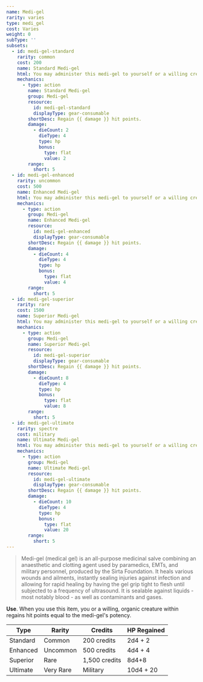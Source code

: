 ```yaml
---
name: Medi-gel
rarity: varies
type: medi_gel
cost: Varies
weight: 0
subType: ''
subsets:
  - id: medi-gel-standard
    rarity: common
    cost: 200
    name: Standard Medi-gel
    html: You may administer this medi-gel to yourself or a willing creature within <me-distance length="5" /> to regain 2d4 + 2 hit points. Administering the medi-gel takes an action.
    mechanics:
      - type: action
        name: Standard Medi-gel
        group: Medi-gel
        resource:
          id: medi-gel-standard
          displayType: gear-consumable
        shortDesc: Regain {{ damage }} hit points.
        damage:
          - dieCount: 2
            dieType: 4
            type: hp
            bonus:
              type: flat
              value: 2
        range:
          short: 5
  - id: medi-gel-enhanced
    rarity: uncommon
    cost: 500
    name: Enhanced Medi-gel
    html: You may administer this medi-gel to yourself or a willing creature within <me-distance length="5" /> to regain 4d4 + 4 hit points. Administering the medi-gel takes an action.
    mechanics:
      - type: action
        group: Medi-gel
        name: Enhanced Medi-gel
        resource:
          id: medi-gel-enhanced
          displayType: gear-consumable
        shortDesc: Regain {{ damage }} hit points.
        damage:
          - dieCount: 4
            dieType: 4
            type: hp
            bonus:
              type: flat
              value: 4
        range:
          short: 5
  - id: medi-gel-superior
    rarity: rare
    cost: 1500
    name: Superior Medi-gel
    html: You may administer this medi-gel to yourself or a willing creature within <me-distance length="5" /> to regain 8d4 + 8 hit points. Administering the medi-gel takes an action.
    mechanics:
      - type: action
        group: Medi-gel
        name: Superior Medi-gel
        resource:
          id: medi-gel-superior
          displayType: gear-consumable
        shortDesc: Regain {{ damage }} hit points.
        damage:
          - dieCount: 8
            dieType: 4
            type: hp
            bonus:
              type: flat
              value: 8
        range:
          short: 5
  - id: medi-gel-ultimate
    rarity: spectre
    cost: military
    name: Ultimate Medi-gel
    html: You may administer this medi-gel to yourself or a willing creature within <me-distance length="5" /> to regain 10d4 + 20 hit points. Administering the medi-gel takes an action.
    mechanics:
      - type: action
        group: Medi-gel
        name: Ultimate Medi-gel
        resource:
          id: medi-gel-ultimate
          displayType: gear-consumable
        shortDesc: Regain {{ damage }} hit points.
        damage:
          - dieCount: 10
            dieType: 4
            type: hp
            bonus:
              type: flat
              value: 20
        range:
          short: 5
---
```

>Medi-gel (medical gel) is an all-purpose medicinal salve combining an anaesthetic and clotting agent used by paramedics,
EMTs, and military personnel, produced by the Sirta Foundation. It heals various wounds and ailments, instantly sealing
injuries against infection and allowing for rapid healing by having the gel grip tight to flesh until subjected to a frequency
of ultrasound. It is sealable against liquids - most notably blood - as well as contaminants and gases.

__Use__. When you use this item, you or a willing, organic creature within <me-distance length="5" /> regains hit points equal to the medi-gel's potency.

Type|Rarity|Credits|HP Regained
---|---|---|---
Standard|Common|200 credits|2d4 + 2
Enhanced|Uncommon|500 credits|4d4 + 4
Superior|Rare|1,500 credits|8d4+8
Ultimate|Very Rare|Military|10d4 + 20

